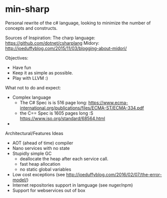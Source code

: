 # min-sharp
Personal rewrite of the c# language, looking to minimize the number of concepts and constructs. 

Sources of Inspiration:
The charp language: https://github.com/dotnet/csharplang
Midory: http://joeduffyblog.com/2015/11/03/blogging-about-midori/

Objectives:
   * Have fun
   * Keep it as simple as possible. 
   * Play with LLVM :)

What not to do and expect:
   * Complex language 
       * The C# Spec is is 516 page long: https://www.ecma-international.org/publications/files/ECMA-ST/ECMA-334.pdf 
       * the C== Spec is 1605 pages long :S https://www.iso.org/standard/68564.html
   *
   
Architectural/Features Ideas
   * AOT (ahead of time) compiler
   * Nano services with no state
   * Stupidly simple GC 
      * deallocate the heap after each service call.
      * fast heap allocation
      * no static global variables
   * Low cost exceptions (see http://joeduffyblog.com/2016/02/07/the-error-model/)
   * Internet repositories support in lamguage (see nuger/npm)
   * Support for webservices out of box
